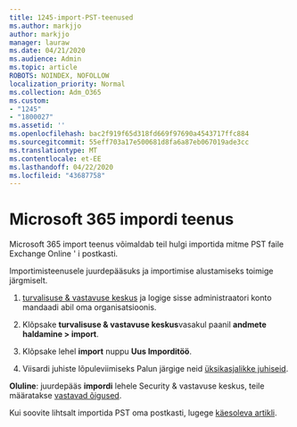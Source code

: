 ```yaml
---
title: 1245-import-PST-teenused
ms.author: markjjo
author: markjjo
manager: lauraw
ms.date: 04/21/2020
ms.audience: Admin
ms.topic: article
ROBOTS: NOINDEX, NOFOLLOW
localization_priority: Normal
ms.collection: Adm_O365
ms.custom:
- "1245"
- "1800027"
ms.assetid: ''
ms.openlocfilehash: bac2f919f65d318fd669f97690a4543717ffc884
ms.sourcegitcommit: 55eff703a17e500681d8fa6a87eb067019ade3cc
ms.translationtype: MT
ms.contentlocale: et-EE
ms.lasthandoff: 04/22/2020
ms.locfileid: "43687758"
---
```

# <a name="microsoft-365-import-service"></a>Microsoft 365 impordi teenus

Microsoft 365 import teenus võimaldab teil hulgi importida mitme PST faile Exchange Online ' i postkasti.

Importimisteenusele juurdepääsuks ja importimise alustamiseks toimige järgmiselt.

1. [turvalisuse & vastavuse keskus](https://protection.office.com) ja logige sisse administraatori konto mandaadi abil oma organisatsioonis.

2. Klõpsake **turvalisuse & vastavuse keskus**vasakul paanil **andmete haldamine > import**.

3. Klõpsake lehel **import** nuppu **Uus Imporditöö**.

4. Viisardi juhiste lõpuleviimiseks Palun järgige neid [üksikasjalikke juhiseid](https://docs.microsoft.com/office365/securitycompliance/use-network-upload-to-import-pst-files).

**Oluline**: juurdepääs **impordi** lehele Security & vastavuse keskus, teile määratakse [vastavad õigused](https://docs.microsoft.com/office365/securitycompliance/use-network-upload-to-import-pst-files#before-you-begin).

Kui soovite lihtsalt importida PST oma postkasti, lugege [käesoleva artikli](https://support.office.com/article/import-email-contacts-and-calendar-from-an-outlook-pst-file-431a8e9a-f99f-4d5f-ae48-ded54b3440ac).
